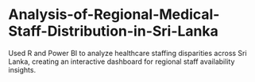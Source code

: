 # Analysis-of-Regional-Medical-Staff-Distribution-in-Sri-Lanka
Used R and Power BI to analyze healthcare staffing disparities across Sri Lanka, creating an interactive dashboard for regional staff availability insights.
